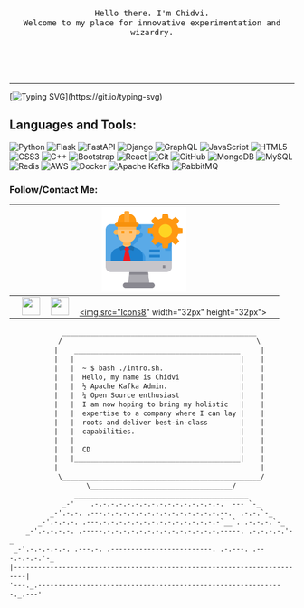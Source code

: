 <p align="center">
  <br>
  <br>
  <br>
  <samp>Hello there. I'm Chidvi</a>.<br> Welcome to my place for innovative experimentation and wizardry. <br><br></samp>
  <br>
  <br>
  <br>
</p>
<hr>

[![Typing SVG](https://readme-typing-svg.herokuapp.com?color=%230034F7&lines=I+am+an+aspiring+Kafka+Administrator.;I+hope+you+enjoy+your+visit.)](https://git.io/typing-svg)

## Languages and Tools: 

![Python](https://img.shields.io/badge/-Python-3776AB?logo=python&logoColor=white)
![Flask](https://img.shields.io/badge/-Flask-000000?logo=Flask&logoColor=white)
![FastAPI](https://img.shields.io/badge/-FastAPI-009688?logo=FastAPI&logoColor=white)
![Django](https://img.shields.io/badge/-Django-092E20?logo=Django&logoColor=white)
![GraphQL](https://img.shields.io/badge/-GraphQL-E10098?logo=GraphQL&logoColor=white)
![JavaScript](https://img.shields.io/badge/-JavaScript-F7DF1E?logo=JavaScript&logoColor=black)
![HTML5](https://img.shields.io/badge/-HTML5-E34F26?logo=html5&logoColor=white)
![CSS3](https://img.shields.io/badge/-CSS3-1572B6?logo=css3&logoColor=white)
![C++](https://img.shields.io/badge/-C++-00599C?logo=c%2B%2B&logoColor=white)
![Bootstrap](https://img.shields.io/badge/-Bootstrap-7952B3?logo=Bootstrap&logoColor=white)
![React](https://img.shields.io/badge/-React-61DAFB?logo=React&logoColor=black)
![Git](https://img.shields.io/badge/-Git-F05032?logo=Git&logoColor=white)
![GitHub](https://img.shields.io/badge/-GitHub-181717?logo=GitHub&logoColor=white)
![MongoDB](https://img.shields.io/badge/-MongoDB-47A248?logo=MongoDB&logoColor=white)
![MySQL](https://img.shields.io/badge/-MySQL-4479A1?logo=MySQL&logoColor=white)
![Redis](https://img.shields.io/badge/-Redis-DC382D?logo=Redis&logoColor=white)
![AWS](https://img.shields.io/badge/-AWS-232F3E?logo=Amazon-AWS&logoColor=white)
![Docker](https://img.shields.io/badge/-Docker-2496ED?logo=Docker&logoColor=white)
![Apache Kafka](https://img.shields.io/badge/-Apache%20Kafka-231F20?logo=Apache%20Kafka&logoColor=white)
![RabbitMQ](https://img.shields.io/badge/-RabbitMQ-FF6600?logo=RabbitMQ&logoColor=white)

### Follow/Contact Me:
|  <a href="https://github.com/DoddiC/"><img src="https://github.com/rkasale28/rkasale28/blob/master/icons/engineer.png" width="150px" height="150px" /></a> |
|:---------------------------------------------------------------------------------------------------------------------------------------: |
|&nbsp; &nbsp; <a href="https://www.linkedin.com/in/chidvi-doddi/"><img src="https://i.ibb.co/Kx2GSrT/linkedin.png" width="32px" height="32px"></a> &nbsp; &nbsp; <a href="https://github.com/DoddiC"><img src="https://cdn.iconscout.com/icon/free/png-256/github-108-438008.png" width="32px" height="32px"></a> &nbsp; &nbsp; <a href="mailto:chidvidoddi@gmail.com"><img src="<a target="_blank" href="https://github.com/dheereshagrwal/colored-icons/blob/master/images/gmail.png">Icons8</a>" width="32px" height="32px"></a> &nbsp; &nbsp; |

```
             ________________________________________________
            /                                                \
           |    _________________________________________     |
           |   |                                         |    |
           |   |  ~ $ bash ./intro.sh.                   |    |
           |   |  Hello, my name is Chidvi               |    |
           |   |  ½ Apache Kafka Admin.                  |    |
           |   |  ¼ Open Source enthusiast               |    |
           |   |  I am now hoping to bring my holistic   |    |
           |   |  expertise to a company where I can lay |    |
           |   |  roots and deliver best-in-class        |    |
           |   |  capabilities.                          |    |
           |   |                                         |    |
           |   |  CD                                     |    |
           |   |_________________________________________|    |
           |                                                  |
            \_________________________________________________/
                   \___________________________________/
                ___________________________________________
             _-'    .-.-.-.-.-.-.-.-.-.-.-.-.-.-.-.-.  --- `-_
          _-'.-.-. .---.-.-.-.-.-.-.-.-.-.-.-.-.-.-.--.  .-.-.`-_
       _-'.-.-.-. .---.-.-.-.-.-.-.-.-.-.-.-.-.-.-.-`__`. .-.-.-.`-_
    _-'.-.-.-.-. .-----.-.-.-.-.-.-.-.-.-.-.-.-.-.-.-----. .-.-.-.-.'-_
 _-'.-.-.-.-.-. .---.-. .-------------------------. .-.---. .---.-.-.-.'-_
|-------------------------------------------------------------------------|
'---._.-------------------------------------------------------------._.---'
```
